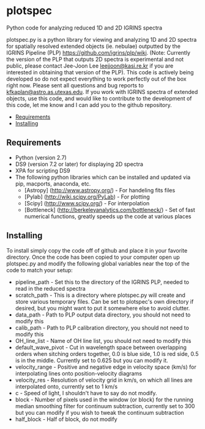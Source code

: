 # plotspec
Python code for analyzing reduced 1D and 2D IGRINS spectra

plotspec.py is a python library for viewing and analyzing 1D and 2D spectra for spatially resolved extended objects (ie. nebulae) outputted by the IGRINS Pipeline (PLP) https://github.com/igrins/plp/wiki.
(Note: Currently the version of the PLP that outputs 2D spectra is experimental and not public, please contact Jee-Joon Lee leejjoon@kasi.re.kr if you are interested in obtaining that version of the PLP). 
This code is actively being developed so do not expect everything to work perfectly out of the box right now. 
Please sent all questions and bug reports to kfkaplan@astro.as.utexas.edu.
If you work with IGRINS spectra of extended objects, use this code, and would like to contribute to the development of this code,
let me know and I can add you to the github repository.

* [Requirements](#requirements)
* [Installing](#installing)

## Requirements
* Python (version 2.7)
* DS9 (version 7.2 or later) for displaying 2D spectra
* XPA for scripting DS9
* The following python libraries which can be installed and updated via pip, macports, anaconda, etc.
  * [Astropy] (http://www.astropy.org/) - For handeling fits files
  * [Pylab] (http://wiki.scipy.org/PyLab) - For plotting
  * [Scipy] (http://www.scipy.org/) - For interpolation
  * [Bottleneck] (http://berkeleyanalytics.com/bottleneck/) - Set of fast numerical functions, greatly speeds up the code at various places
  
## Installing
To install simply copy the code off of github and place it in your favorite directory.  Once the code has been copied to your computer
open up plotspec.py and modify the following global variables near the top of the code to match your setup:
* pipeline_path - Set this to the directory of the IGRINS PLP, needed to read in the reduced spectra
* scratch_path - This is a directory where plotspec.py will create and store various temporary files.  Can be set to plotspec's own directory if desired, but you might want to put it somewhere else to avoid clutter.
* data_path - Path to PLP output data directory, you should not need to modify this
* calib_path - Path to PLP  calibration directory, you should not need to modify this
* OH_line_list - Name of OH line list, you should not need to modify this
* default_wave_pivot - Cut in wavelength space between overlapping orders when sitching orders together, 0.0 is blue side, 1.0 is red side, 0.5 is in the middle.  Currently set to 0.625 but you can modify it.
* velocity_range - Positive and negative edge in velocity space (km/s) for interpolating lines onto position-velocity diagrams
* velocity_res - Resolution of velocity grid in km/s, on which all lines are interpolated onto, currently set to 1 km/s
* c - Speed of light, I shouldn't have to say do not modify.
* block - Number of pixels used in the window (or block) for the running median smoothing filter for continuum subtraction, currently set to 300 but you can modify if you wish to tweak the continuum subtraction
* half_block - Half of block, do not modify
